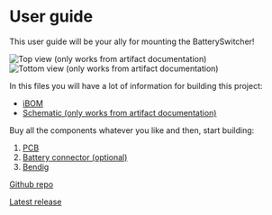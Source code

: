 
# User guide

This user guide will be your ally for mounting the BatterySwitcher!

![Top view (only works from artifact documentation)](top.png)
![Tottom view (only works from artifact documentation)](bottom.png)

In  this files you will have a lot of information for building this project:

* [iBOM](ibom.html)
* [Schematic (only works from artifact documentation)](schematic.pdf)

Buy all the components whatever you like and then, start building:

1. [PCB](mounting/pcb.md)
2. [Battery connector (optional)](mounting/battery-connector.md)
3. [Bendig](mounting/bending.md)

[Github repo](https://github.com/Supermanuu/BatterySwitcher)

[Latest release](https://github.com/Supermanuu/BatterySwitcher/releases)
